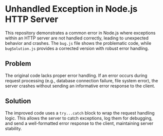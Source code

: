 # Unhandled Exception in Node.js HTTP Server

This repository demonstrates a common error in Node.js where exceptions within an HTTP server are not handled correctly, leading to unexpected behavior and crashes.  The `bug.js` file shows the problematic code, while `bugSolution.js` provides a corrected version with robust error handling.

## Problem

The original code lacks proper error handling.  If an error occurs during request processing (e.g., database connection failure, file system error), the server crashes without sending an informative error response to the client. 

## Solution

The improved code uses a `try...catch` block to wrap the request handling logic. This allows the server to catch exceptions, log them for debugging, and send a well-formatted error response to the client, maintaining server stability.